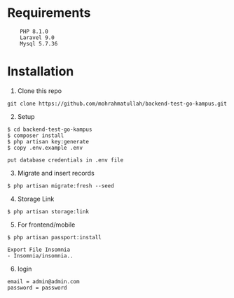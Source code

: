 # Requirements
```
	PHP 8.1.0
	Laravel 9.0
	Mysql 5.7.36
```


# Installation

1. Clone this repo

```
git clone https://github.com/mohrahmatullah/backend-test-go-kampus.git
```


2. Setup

```
$ cd backend-test-go-kampus
$ composer install
$ php artisan key:generate
$ copy .env.example .env

put database credentials in .env file
```

3. Migrate and insert records

```
$ php artisan migrate:fresh --seed
```

4. Storage Link

```
$ php artisan storage:link
```

5. For frontend/mobile

```
$ php artisan passport:install
```

```
Export File Insomnia
- Insomnia/insomnia..

```

6. login
```
email = admin@admin.com
password = password

```